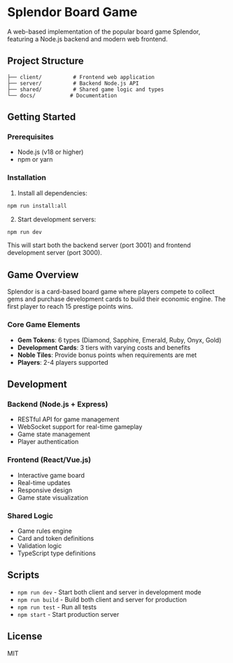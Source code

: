 # Splendor Board Game

A web-based implementation of the popular board game Splendor, featuring a Node.js backend and modern web frontend.

## Project Structure

```
├── client/          # Frontend web application
├── server/          # Backend Node.js API
├── shared/          # Shared game logic and types
└── docs/           # Documentation
```

## Getting Started

### Prerequisites
- Node.js (v18 or higher)
- npm or yarn

### Installation

1. Install all dependencies:
```bash
npm run install:all
```

2. Start development servers:
```bash
npm run dev
```

This will start both the backend server (port 3001) and frontend development server (port 3000).

## Game Overview

Splendor is a card-based board game where players compete to collect gems and purchase development cards to build their economic engine. The first player to reach 15 prestige points wins.

### Core Game Elements
- **Gem Tokens**: 6 types (Diamond, Sapphire, Emerald, Ruby, Onyx, Gold)
- **Development Cards**: 3 tiers with varying costs and benefits
- **Noble Tiles**: Provide bonus points when requirements are met
- **Players**: 2-4 players supported

## Development

### Backend (Node.js + Express)
- RESTful API for game management
- WebSocket support for real-time gameplay
- Game state management
- Player authentication

### Frontend (React/Vue.js)
- Interactive game board
- Real-time updates
- Responsive design
- Game state visualization

### Shared Logic
- Game rules engine
- Card and token definitions
- Validation logic
- TypeScript type definitions

## Scripts

- `npm run dev` - Start both client and server in development mode
- `npm run build` - Build both client and server for production
- `npm run test` - Run all tests
- `npm start` - Start production server

## License

MIT

